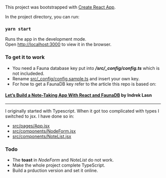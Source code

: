 This project was bootstrapped with [Create React App](https://github.com/facebook/create-react-app).

In the project directory, you can run:

### `yarn start`

Runs the app in the development mode.<br />
Open [http://localhost:3000](http://localhost:3000) to view it in the browser.

### To get it to work

* You need a Fauna database key put into ***/src/_config/config.ts*** which is not includeded.
* Rename [src/_config/config.sample.ts](./src/_config/config.sample.ts) and insert your own key.
* For how to get a FaunaDB key refer to the article this repo is based on:

#### [Let’s Build a Note-Taking App With React and FaunaDB](https://medium.com/better-programming/lets-build-a-note-taking-app-with-react-and-faunadb-a2a1d5e78359) by Indrek Lasn
---
I originally started with Typescript.
When it got too complicated with types I switched to jsx. I have done so in:
* [src/pages/App.jsx](./src/pages/App.jsx)
* [src/components/NodeForm.jsx](./src/components/NoteForm.jsx)
* [src/components/NoteList.jsx](./src/components/NoteList.jsx)

### Todo
* The **toast** in *NodeForm* and *NoteList* do not work.
* Make the whole project complete TypeScript.
* Build a prduction version and set it online.